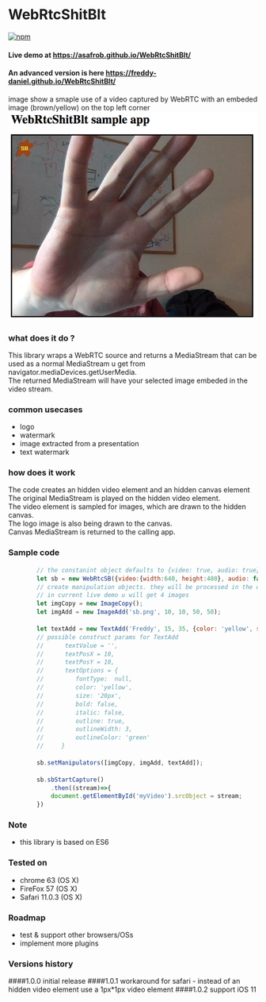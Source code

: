 # WebRtcShitBlt

[![npm](https://img.shields.io/npm/v/npm.svg)](https://www.npmjs.com/package/webrtcshitblt)
#### Live demo at https://asafrob.github.io/WebRtcShitBlt/
#### An advanced version is here https://freddy-daniel.github.io/WebRtcShitBlt/
image show a smaple use of a video captured by WebRTC with an embeded image (brown/yellow) on the top left corner<br/>
![alt text](preview.png "sample screen of using the lib with default image")

### what does it do ?
This library wraps a WebRTC source and returns a MediaStream that can be used as a normal MediaStream u get from navigator.mediaDevices.getUserMedia.<br/>
The returned MediaStream will have your selected image embeded in the video stream.

### common usecases
* logo
* watermark
* image extracted from a presentation
* text watermark

### how does it work
The code creates an hidden video element and an hidden canvas element<br/>
The original MediaStream is played on the hidden video element.<br/>
The video element is sampled for images, which are drawn to the hidden canvas.<br/>
The logo image is also being drawn to the canvas.<br/>
Canvas MediaStream is returned to the calling app.

### Sample code
```javascript
        // the constanint object defaults to {video: true, audio: true} but to save u the echo...
        let sb = new WebRtcSB({video:{width:640, height:480}, audio: false});
        // create manipulation objects. they will be processed in the order you supply them.
        // in current live demo u will get 4 images
        let imgCopy = new ImageCopy();
        let imgAdd = new ImageAdd('sb.png', 10, 10, 50, 50);

        let textAdd = new TextAdd('Freddy', 15, 35, {color: 'yellow', size: '30px'});
        // possible construct params for TextAdd
        //      textValue = '',
        //      textPosX = 10,
        //      textPosY = 10,
        //      textOptions = {
        //         fontType:  null,
        //         color: 'yellow',
        //         size: '20px',
        //         bold: false,
        //         italic: false,
        //         outline: true, 
        //         outlineWidth: 3,
        //         outlineColor: 'green'
        //     }

        sb.setManipulators([imgCopy, imgAdd, textAdd]);

        sb.sbStartCapture()
            .then((stream)=>{
            document.getElementById('myVideo').srcObject = stream;
        })
```

### Note
* this library is based on ES6

### Tested on
* chrome 63 (OS X)
* FireFox 57 (OS X)
* Safari 11.0.3 (OS X)

### Roadmap
* test & support other browsers/OSs
* implement more plugins

### Versions history
####1.0.0
initial release
####1.0.1
workaround for safari -  instead of an hidden video element use a 1px*1px video element
####1.0.2
support iOS 11
